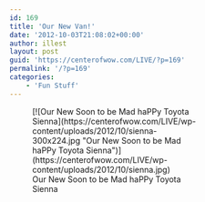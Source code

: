 ```yaml
---
id: 169
title: 'Our New Van!'
date: '2012-10-03T21:08:02+00:00'
author: illest
layout: post
guid: 'https://centerofwow.com/LIVE/?p=169'
permalink: '/?p=169'
categories:
    - 'Fun Stuff'
---
```


<figure aria-describedby="caption-attachment-170" class="wp-caption alignright" id="attachment_170" style="width: 300px">[![Our New Soon to be Mad haPPy Toyota Sienna](https://centerofwow.com/LIVE/wp-content/uploads/2012/10/sienna-300x224.jpg "Our New Soon to be Mad haPPy Toyota Sienna")](https://centerofwow.com/LIVE/wp-content/uploads/2012/10/sienna.jpg)<figcaption class="wp-caption-text" id="caption-attachment-170">Our New Soon to be Mad haPPy Toyota Sienna</figcaption></figure>